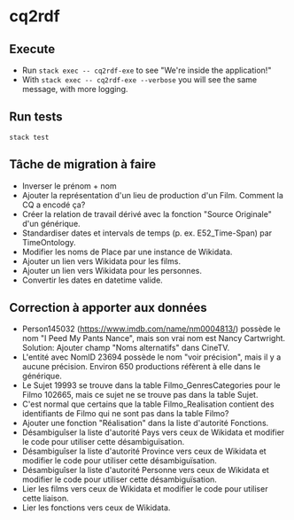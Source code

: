 # cq2rdf

## Execute

* Run `stack exec -- cq2rdf-exe` to see "We're inside the application!"
* With `stack exec -- cq2rdf-exe --verbose` you will see the same message, with more logging.

## Run tests

`stack test`

## Tâche de migration à faire

- Inverser le prénom + nom
- Ajouter la représentation d'un lieu de production d'un Film. Comment la CQ a encodé ça?
- Créer la relation de travail dérivé avec la fonction "Source Originale" d'un générique.
- Standardiser dates et intervals de temps (p. ex. E52_Time-Span) par TimeOntology.
- Modifier les noms de Place par une instance de Wikidata.
- Ajouter un lien vers Wikidata pour les films.
- Ajouter un lien vers Wikidata pour les personnes.
- Convertir les dates en datetime valide.

## Correction à apporter aux données

- Person145032 (https://www.imdb.com/name/nm0004813/) possède le nom "I Peed My Pants Nance", mais son vrai nom est Nancy Cartwright. Solution: Ajouter champ "Noms alternatifs" dans CineTV.
- L'entité avec NomID 23694 possède le nom "voir précision", mais il y a aucune précision. Environ 650 productions réfèrent à elle dans le générique.
- Le Sujet 19993 se trouve dans la table Filmo_GenresCategories pour le Filmo 102665, mais ce sujet ne se trouve pas dans la table Sujet.
- C'est normal que certains que la table Filmo_Realisation contient des identifiants de Filmo qui ne sont pas dans la table Filmo?
- Ajouter une fonction "Réalisation" dans la liste d'autorité Fonctions.
- Désambiguîser la liste d'autorité Pays vers ceux de Wikidata et modifier le code pour utiliser cette désambiguïsation.
- Désambiguîser la liste d'autorité Province vers ceux de Wikidata et modifier le code pour utiliser cette désambiguïsation.
- Désambiguîser la liste d'autorité Personne vers ceux de Wikidata et modifier le code pour utiliser cette désambiguïsation.
- Lier les films vers ceux de Wikidata et modifier le code pour utiliser cette liaison.
- Lier les fonctions vers ceux de Wikidata.
